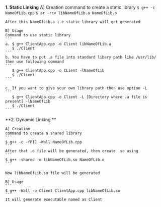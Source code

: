 **1. Static Linking**
    A] Creation
    command to create a static library
    ```
    $ g++ -c NameOfLib.cpp
    ```
    ```
    $ ar -rcv libNameOfLib.a NameOfLib.o
    ```
    
    After this NameOfLib.a i.e static library will get generated
    
    B] Usage
    Command to use static library
    ```
    a. $ g++ ClientApp.cpp -o Client libNameOfLib.a
       $ ./Client
    ```
    b. You have to put .a file into standard libary path like /usr/lib/ then use following command
    ```
       $ g++ ClientApp.cpp -o CLient -lNameOfLib
       $ ./Client
    ```
    
    c. If you want to give your own library path then use option -L
    ```
       $ g++ ClientApp.cpp -o Client -L [Directory where .a file is present] -lNameOfLib
       $ ./Client  
    ```
    
**2.  Dynamic Linking **
    
    A] Creation
    command to create a shared library
    ```
    $ g++ -c -fPIC -Wall NameOfLib.cpp
    ```
    After that .o file will be generated, then create .so using
    ```
    $ g++ -shared -o libNameOfLib.so NameOfLib.o
    ```
    
    Now libNameOfLib.so file will be generated

    B] Usage
    ```
    $ g++ -Wall -o Client ClientApp.cpp libNameOfLib.so
    ```
    It will generate executable named as Client
